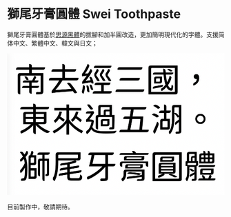 # 獅尾牙膏圓體 Swei Toothpaste

獅尾牙膏圓體基於[思源黑體](https://github.com/adobe-fonts/source-han-sans)的拔腳和加半圓改造，更加簡明現代化的字體。支援简体中文、繁體中文、韓文與日文；

![字體預覽](https://github.com/max32002/swei-toothpaste/raw/master/preview/welcome.png)

目前製作中，敬請期待。